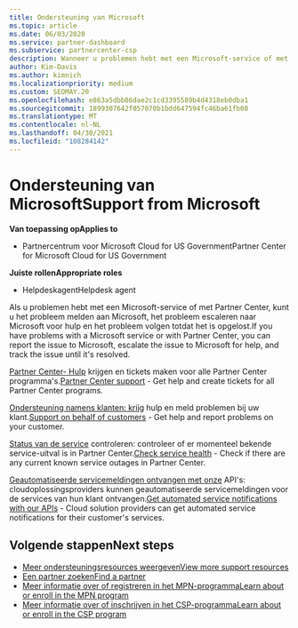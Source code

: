 ```yaml
---
title: Ondersteuning van Microsoft
ms.topic: article
ms.date: 06/03/2020
ms.service: partner-dashboard
ms.subservice: partnercenter-csp
description: Wanneer u problemen hebt met een Microsoft-service of met Partner Center, kunt u voor hulp naar Microsoft escaleren en het probleem volgen totdat het is opgelost.
author: Kim-Davis
ms.author: kimnich
ms.localizationpriority: medium
ms.custom: SEOMAY.20
ms.openlocfilehash: e863a5dbb86dae2c1cd3395589b4d4318eb0dba1
ms.sourcegitcommit: 1899307642f057070b1bdd647594fc46ba61fb08
ms.translationtype: MT
ms.contentlocale: nl-NL
ms.lasthandoff: 04/30/2021
ms.locfileid: "108284142"
---
```

# <a name="support-from-microsoft"></a><span data-ttu-id="e539e-103">Ondersteuning van Microsoft</span><span class="sxs-lookup"><span data-stu-id="e539e-103">Support from Microsoft</span></span>

<span data-ttu-id="e539e-104">**Van toepassing op**</span><span class="sxs-lookup"><span data-stu-id="e539e-104">**Applies to**</span></span>

- <span data-ttu-id="e539e-105">Partnercentrum voor Microsoft Cloud for US Government</span><span class="sxs-lookup"><span data-stu-id="e539e-105">Partner Center for Microsoft Cloud for US Government</span></span>

<span data-ttu-id="e539e-106">**Juiste rollen**</span><span class="sxs-lookup"><span data-stu-id="e539e-106">**Appropriate roles**</span></span>

- <span data-ttu-id="e539e-107">Helpdeskagent</span><span class="sxs-lookup"><span data-stu-id="e539e-107">Helpdesk agent</span></span>

<span data-ttu-id="e539e-108">Als u problemen hebt met een Microsoft-service of met Partner Center, kunt u het probleem melden aan Microsoft, het probleem escaleren naar Microsoft voor hulp en het probleem volgen totdat het is opgelost.</span><span class="sxs-lookup"><span data-stu-id="e539e-108">If you have problems with a Microsoft service or with Partner Center, you can report the issue to Microsoft, escalate the issue to Microsoft for help, and track the issue until it's resolved.</span></span>

<span data-ttu-id="e539e-109">[Partner Center- Hulp](report-problems-with-partner-center.md) krijgen en tickets maken voor alle Partner Center programma's.</span><span class="sxs-lookup"><span data-stu-id="e539e-109">[Partner Center support](report-problems-with-partner-center.md) - Get help and create tickets for all Partner Center programs.</span></span>

<span data-ttu-id="e539e-110">[Ondersteuning namens klanten: krijg](report-problems-on-behalf-of-a-customer.md) hulp en meld problemen bij uw klant.</span><span class="sxs-lookup"><span data-stu-id="e539e-110">[Support on behalf of customers](report-problems-on-behalf-of-a-customer.md) - Get help and report problems on your customer.</span></span>

<span data-ttu-id="e539e-111">[Status van de service](check-service-health.md) controleren: controleer of er momenteel bekende service-uitval is in Partner Center.</span><span class="sxs-lookup"><span data-stu-id="e539e-111">[Check service health](check-service-health.md) - Check if there are any current known service outages in Partner Center.</span></span>

<span data-ttu-id="e539e-112">[Geautomatiseerde servicemeldingen ontvangen met onze](get-automated-service-notifications-with-our-apis.md) API's: cloudoplossingsproviders kunnen geautomatiseerde servicemeldingen voor de services van hun klant ontvangen.</span><span class="sxs-lookup"><span data-stu-id="e539e-112">[Get automated service notifications with our APIs](get-automated-service-notifications-with-our-apis.md) - Cloud solution providers can get automated service notifications for their customer's services.</span></span>

## <a name="next-steps"></a><span data-ttu-id="e539e-113">Volgende stappen</span><span class="sxs-lookup"><span data-stu-id="e539e-113">Next steps</span></span>

- [<span data-ttu-id="e539e-114">Meer ondersteuningsresources weergeven</span><span class="sxs-lookup"><span data-stu-id="e539e-114">View more support resources</span></span>](https://partner.microsoft.com/support/?stage=1)
- [<span data-ttu-id="e539e-115">Een partner zoeken</span><span class="sxs-lookup"><span data-stu-id="e539e-115">Find a partner</span></span>](find-a-partner.md)
- [<span data-ttu-id="e539e-116">Meer informatie over of registreren in het MPN-programma</span><span class="sxs-lookup"><span data-stu-id="e539e-116">Learn about or enroll in the MPN program</span></span>](https://partner.microsoft.com/membership)
- [<span data-ttu-id="e539e-117">Meer informatie over of inschrijven in het CSP-programma</span><span class="sxs-lookup"><span data-stu-id="e539e-117">Learn about or enroll in the CSP program</span></span>](https://partner.microsoft.com/membership/cloud-solution-provider)
